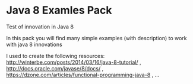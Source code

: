 # Java 8 Examles Pack
Test of innovation in Java 8

In this pack you will find many simple examples (with description) to work with java 8 innovations

I used to create the following resources:
http://winterbe.com/posts/2014/03/16/java-8-tutorial/ ,
http://docs.oracle.com/javase/8/docs/ ,
https://dzone.com/articles/functional-programming-java-8 ,
...



